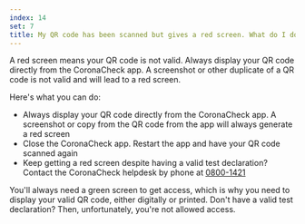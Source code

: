 ```yaml
---
index: 14
set: 7
title: My QR code has been scanned but gives a red screen. What do I do?
---
```

A red screen means your QR code is not valid. Always display your QR code directly from the CoronaCheck app. A screenshot or other duplicate of a QR code is not valid and will lead to a red screen.

Here's what you can do:

- Always display your QR code directly from the CoronaCheck app. A screenshot or copy from the QR code from the app will always generate a red screen
- Close the CoronaCheck app. Restart the app and have your QR code scanned again
- Keep getting a red screen despite having a valid test declaration? Contact the CoronaCheck helpdesk by phone at <a href="tel:0800-1421">0800-1421</a>

You'll always need a green screen to get access, which is why you need to display your valid QR code, either digitally or printed. Don't have a valid test declaration? Then, unfortunately, you're not allowed access. 
